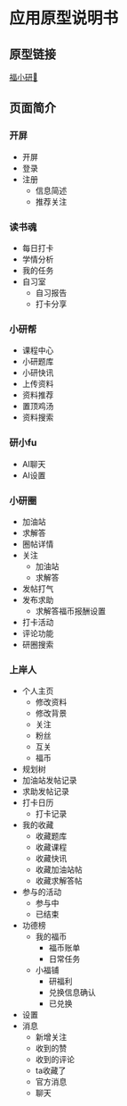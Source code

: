 # 应用原型说明书

## 原型链接
[福小研🔗](https://modao.cc/proto/uCRNJtysm0bxcONVVyjIB/sharing?view_mode=read_only)

## 页面简介

### 开屏
- 开屏
- 登录
- 注册
	- 信息简述
	- 推荐关注

### 读书魂
- 每日打卡
- 学情分析
- 我的任务
- 自习室
	- 自习报告
	- 打卡分享

### 小研帮
- 课程中心
- 小研题库
- 小研快讯
- 上传资料
- 资料推荐
- 置顶鸡汤
- 资料搜索

### 研小fu
- AI聊天
- AI设置

### 小研圈
- 加油站
- 求解答
- 圈帖详情
- 关注
	- 加油站
	- 求解答
- 发帖打气
- 发布求助
	- 求解答福币报酬设置
- 打卡活动
- 评论功能
- 研圈搜索

### 上岸人
- 个人主页
	- 修改资料
	- 修改背景
	- 关注
	- 粉丝
	- 互关
	- 福币
- 规划树
- 加油站发帖记录
- 求助发帖记录
- 打卡日历
	- 打卡记录
- 我的收藏
	- 收藏题库
	- 收藏课程
	- 收藏快讯
	- 收藏加油站帖
	- 收藏求解答帖
- 参与的活动
	- 参与中
	- 已结束
- 功德榜
	- 我的福币
		- 福币账单
		- 日常任务
	- 小福铺
		- 研福利
		- 兑换信息确认
		- 已兑换
- 设置
- 消息
	- 新增关注
	- 收到的赞
	- 收到的评论
	- ta收藏了
	- 官方消息
	- 聊天
		
	
	




